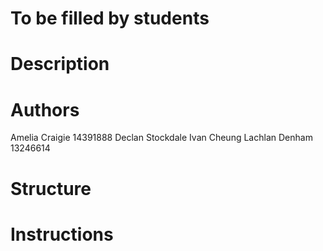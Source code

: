# To be filled by students

# Description

# Authors
Amelia Craigie 14391888
Declan Stockdale
Ivan Cheung
Lachlan Denham 13246614

# Structure

# Instructions
